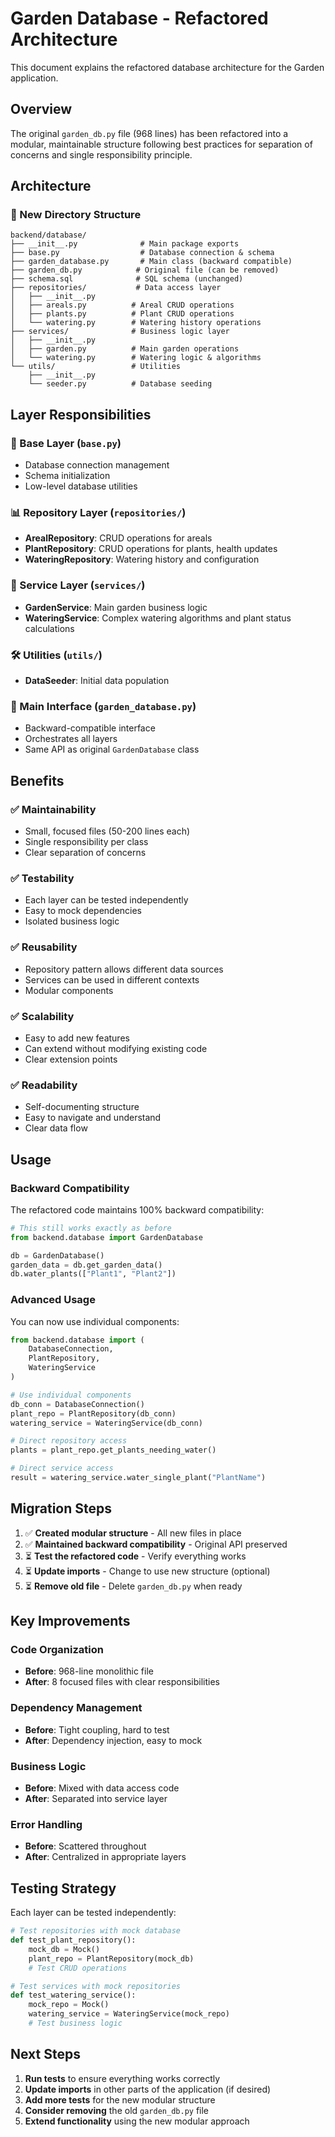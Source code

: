 # Garden Database - Refactored Architecture

This document explains the refactored database architecture for the Garden application.

## Overview

The original `garden_db.py` file (968 lines) has been refactored into a modular, maintainable structure following best practices for separation of concerns and single responsibility principle.

## Architecture

### 📁 New Directory Structure

```
backend/database/
├── __init__.py              # Main package exports
├── base.py                  # Database connection & schema
├── garden_database.py       # Main class (backward compatible)
├── garden_db.py            # Original file (can be removed)
├── schema.sql              # SQL schema (unchanged)
├── repositories/           # Data access layer
│   ├── __init__.py
│   ├── areals.py          # Areal CRUD operations
│   ├── plants.py          # Plant CRUD operations
│   └── watering.py        # Watering history operations
├── services/              # Business logic layer
│   ├── __init__.py
│   ├── garden.py          # Main garden operations
│   └── watering.py        # Watering logic & algorithms
└── utils/                 # Utilities
    ├── __init__.py
    └── seeder.py          # Database seeding
```

## Layer Responsibilities

### 🔌 Base Layer (`base.py`)

- Database connection management
- Schema initialization
- Low-level database utilities

### 📊 Repository Layer (`repositories/`)

- **ArealRepository**: CRUD operations for areals
- **PlantRepository**: CRUD operations for plants, health updates
- **WateringRepository**: Watering history and configuration

### 🎯 Service Layer (`services/`)

- **GardenService**: Main garden business logic
- **WateringService**: Complex watering algorithms and plant status calculations

### 🛠 Utilities (`utils/`)

- **DataSeeder**: Initial data population

### 🔄 Main Interface (`garden_database.py`)

- Backward-compatible interface
- Orchestrates all layers
- Same API as original `GardenDatabase` class

## Benefits

### ✅ **Maintainability**

- Small, focused files (50-200 lines each)
- Single responsibility per class
- Clear separation of concerns

### ✅ **Testability**

- Each layer can be tested independently
- Easy to mock dependencies
- Isolated business logic

### ✅ **Reusability**

- Repository pattern allows different data sources
- Services can be used in different contexts
- Modular components

### ✅ **Scalability**

- Easy to add new features
- Can extend without modifying existing code
- Clear extension points

### ✅ **Readability**

- Self-documenting structure
- Easy to navigate and understand
- Clear data flow

## Usage

### Backward Compatibility

The refactored code maintains 100% backward compatibility:

```python
# This still works exactly as before
from backend.database import GardenDatabase

db = GardenDatabase()
garden_data = db.get_garden_data()
db.water_plants(["Plant1", "Plant2"])
```

### Advanced Usage

You can now use individual components:

```python
from backend.database import (
    DatabaseConnection,
    PlantRepository,
    WateringService
)

# Use individual components
db_conn = DatabaseConnection()
plant_repo = PlantRepository(db_conn)
watering_service = WateringService(db_conn)

# Direct repository access
plants = plant_repo.get_plants_needing_water()

# Direct service access
result = watering_service.water_single_plant("PlantName")
```

## Migration Steps

1. ✅ **Created modular structure** - All new files in place
2. ✅ **Maintained backward compatibility** - Original API preserved
3. ⏳ **Test the refactored code** - Verify everything works
4. ⏳ **Update imports** - Change to use new structure (optional)
5. ⏳ **Remove old file** - Delete `garden_db.py` when ready

## Key Improvements

### Code Organization

- **Before**: 968-line monolithic file
- **After**: 8 focused files with clear responsibilities

### Dependency Management

- **Before**: Tight coupling, hard to test
- **After**: Dependency injection, easy to mock

### Business Logic

- **Before**: Mixed with data access code
- **After**: Separated into service layer

### Error Handling

- **Before**: Scattered throughout
- **After**: Centralized in appropriate layers

## Testing Strategy

Each layer can be tested independently:

```python
# Test repositories with mock database
def test_plant_repository():
    mock_db = Mock()
    plant_repo = PlantRepository(mock_db)
    # Test CRUD operations

# Test services with mock repositories
def test_watering_service():
    mock_repo = Mock()
    watering_service = WateringService(mock_repo)
    # Test business logic
```

## Next Steps

1. **Run tests** to ensure everything works correctly
2. **Update imports** in other parts of the application (if desired)
3. **Add more tests** for the new modular structure
4. **Consider removing** the old `garden_db.py` file
5. **Extend functionality** using the new modular approach
